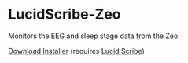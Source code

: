 LucidScribe-Zeo
========

Monitors the EEG and sleep stage data from the Zeo.

<a href="http://lucidcode.com/category/software/Lucid-Scribe-Plugins/Zeo/">Download Installer</a> (requires <a href="http://lucidcode.com/LucidScribe/">Lucid Scribe</a>)
